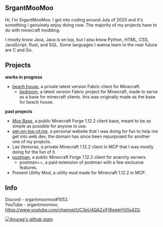 ## SrgantMooMoo
Hi, I'm SrgantMooMoo. I got into coding around July of 2020 and it's something I genuinely enjoy doing now. The majority of my projects have to do with minecraft modding.

I mostly know Java, Java is on top, but I also know Python, HTML, CSS, JavaScript, Rust, and SQL. Some languages I wanna learn in the near future are C and Go.

## Projects 
**works in progress** <br>
- [beach house](https://github.com/beach-house-development), a private latest version Fabric client for Minecraft.
  - [bedroom](https://github.com/beach-house-development/bedroom), a latest version Fabric project for Minecraft, made to serve as a base for minecraft clients. this was originally made as the base for beach house.

**past projects** <br>
- [Moo Base](https://github.com/moomooooo/Moo-Base), a public Minecraft Forge 1.12.2 client base, meant to be as simple as possible for anyone to use.
- [get-on-top-of.me](https://github.com/moomooooo/get-on-top-of.me), a personal website that I was doing for fun to help me get into web dev, the domain has since been repurposed for another one of my projects.
- Las Venturas, a private Minecraft 1.12.2 client in MCP that I was mostly doing for the fun of it.
- [postman](https://github.com/moomooooo/postman), a public Minecraft Forge 1.12.2 client for anarchy servers.
  - postman++, a paid extension of postman with a few exclusive features.
- Present Utility Mod, a utility mod made for Minecraft 1.12.2 in MCP.

## Info 
Discord - srgantmoomoo#1052. <br>
YouTube - srgantmoomoo, https://www.youtube.com/channel/UC3eU4QAZvjFI6qwkHV0s4ZQ.

[![Anurag's github stats](https://github-readme-stats.vercel.app/api?username=srgantmoomoo&show_icons=true&theme=prussian&hide=issues)](https://github.com/anuraghazra/github-readme-stats)
